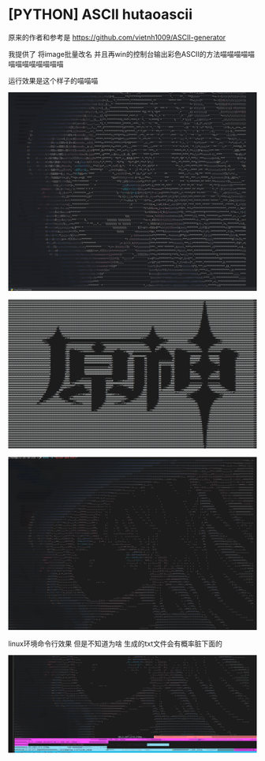 # [PYTHON] ASCII hutaoascii 

原来的作者和参考是 https://github.com/vietnh1009/ASCII-generator   



我提供了 将image批量改名 并且再win的控制台输出彩色ASCII的方法喵喵喵喵喵喵喵喵喵喵喵喵喵



运行效果是这个样子的喵喵喵

![image-20241123235208793](./assets/image-20241123235208793.png)

![image-20241124004453028](./assets/image-20241124004453028.png)

![image-20241124014730121](./assets/image-20241124014730121.png)

linux环境命令行效果   但是不知道为啥  生成的txt文件会有概率脏下面的

![image-20241124014829316](./assets/image-20241124014829316.png)
